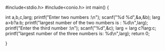 #include<stdio.h>
#include<conio.h> 
int main()
{

   int a,b,c,larg;
   printf("Enter two numbers :\n");
   scanf("%d %d",&a,&b);
   larg a>b?a:b;
   printf("largest number of the two numbers is : %d\n",larg);
   printf("Enter the third number :\n");
   scanf("%d",&c);
   larg = larg c?larg:c;
   printf("largest number of the three numbers is: %d\n",larg);
   return 0;

}

